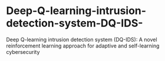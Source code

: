 # Deep-Q-learning-intrusion-detection-system-DQ-IDS-
Deep Q-learning intrusion detection system (DQ-IDS): A novel reinforcement learning approach for adaptive and self-learning cybersecurity
